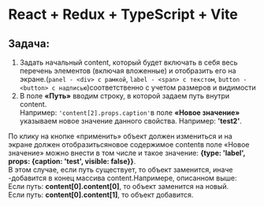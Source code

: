 # React + Redux + TypeScript + Vite

## Задача:

1. Задать начальный content, который будет включать в себя весь перечень элементов (включая вложенные) и отобразить его на экране.(`panel - <div> с рамкой`, `label - <span> c текстом`, `button - <button> с надписью`)соответственно с учетом размеров и видимости
2. В поле **«Путь»** вводим строку, в которой задаем путь внутри content.<br />Например: `'content[2].props.caption'`в поле **«Новое значение»** указываем новое значение данного свойства. Например: **'test2'**.

По клику на кнопке «применить» объект должен измениться и на экране должен отобразитьсяновое содержимое contentв поле «Новое значение» можно внести в том числе и такое значение: **{type: 'label', props: {caption: 'test', visible: false}}**.<br />
В этом случае, если путь существует, то объект заменится, иначе -добавится в конец массива content.Напримере, описанном выше:<br />Если путь: **content[0].content[0]**, то объект заменится на новый.<br />Если путь: **content[0].content[1]**, то объект добавится.
